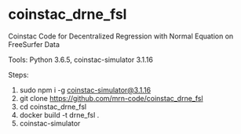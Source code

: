 # coinstac_drne_fsl
Coinstac Code for Decentralized Regression with Normal Equation on FreeSurfer Data

Tools: Python 3.6.5, coinstac-simulator 3.1.16

Steps:
1) sudo npm i -g coinstac-simulator@3.1.16
2) git clone https://github.com/mrn-code/coinstac_drne_fsl
3) cd coinstac_drne_fsl
4) docker build -t drne_fsl .
5) coinstac-simulator
